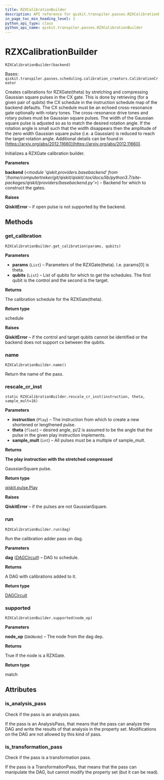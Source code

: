 ```yaml
---
title: RZXCalibrationBuilder
description: API reference for qiskit.transpiler.passes.RZXCalibrationBuilder
in_page_toc_min_heading_level: 1
python_api_type: class
python_api_name: qiskit.transpiler.passes.RZXCalibrationBuilder
---
```


# RZXCalibrationBuilder

<span id="qiskit.transpiler.passes.RZXCalibrationBuilder" />

`RZXCalibrationBuilder(backend)`

Bases: `qiskit.transpiler.passes.scheduling.calibration_creators.CalibrationCreator`

Creates calibrations for RZXGate(theta) by stretching and compressing Gaussian square pulses in the CX gate. This is done by retrieving (for a given pair of qubits) the CX schedule in the instruction schedule map of the backend defaults. The CX schedule must be an echoed cross-resonance gate optionally with rotary tones. The cross-resonance drive tones and rotary pulses must be Gaussian square pulses. The width of the Gaussian square pulse is adjusted so as to match the desired rotation angle. If the rotation angle is small such that the width disappears then the amplitude of the zero width Gaussian square pulse (i.e. a Gaussian) is reduced to reach the target rotation angle. Additional details can be found in [https://arxiv.org/abs/2012.11660](https://arxiv.org/abs/2012.11660).

Initializes a RZXGate calibration builder.

**Parameters**

**backend** (*\<module 'qiskit.providers.basebackend' from '/home/computertreker/git/qiskit/qiskit/.tox/docs/lib/python3.7/site-packages/qiskit/providers/basebackend.py'>*) – Backend for which to construct the gates.

**Raises**

**QiskitError** – if open pulse is not supported by the backend.

## Methods

### get\_calibration

<span id="qiskit.transpiler.passes.RZXCalibrationBuilder.get_calibration" />

`RZXCalibrationBuilder.get_calibration(params, qubits)`

**Parameters**

*   **params** (`List`) – Parameters of the RZXGate(theta). I.e. params\[0] is theta.
*   **qubits** (`List`) – List of qubits for which to get the schedules. The first qubit is the control and the second is the target.

**Returns**

The calibration schedule for the RZXGate(theta).

**Return type**

schedule

**Raises**

**QiskitError** – if the control and target qubits cannot be identified or the backend does not support cx between the qubits.

### name

<span id="qiskit.transpiler.passes.RZXCalibrationBuilder.name" />

`RZXCalibrationBuilder.name()`

Return the name of the pass.

### rescale\_cr\_inst

<span id="qiskit.transpiler.passes.RZXCalibrationBuilder.rescale_cr_inst" />

`static RZXCalibrationBuilder.rescale_cr_inst(instruction, theta, sample_mult=16)`

**Parameters**

*   **instruction** (`Play`) – The instruction from which to create a new shortened or lengthened pulse.
*   **theta** (`float`) – desired angle, pi/2 is assumed to be the angle that the pulse in the given play instruction implements.
*   **sample\_mult** (`int`) – All pulses must be a multiple of sample\_mult.

**Returns**

**The play instruction with the stretched compressed**

GaussianSquare pulse.

**Return type**

[qiskit.pulse.Play](qiskit.pulse.Play "qiskit.pulse.Play")

**Raises**

**QiskitError** – if the pulses are not GaussianSquare.

### run

<span id="qiskit.transpiler.passes.RZXCalibrationBuilder.run" />

`RZXCalibrationBuilder.run(dag)`

Run the calibration adder pass on dag.

**Parameters**

**dag** ([*DAGCircuit*](qiskit.dagcircuit.DAGCircuit "qiskit.dagcircuit.DAGCircuit")) – DAG to schedule.

**Returns**

A DAG with calibrations added to it.

**Return type**

[DAGCircuit](qiskit.dagcircuit.DAGCircuit "qiskit.dagcircuit.DAGCircuit")

### supported

<span id="qiskit.transpiler.passes.RZXCalibrationBuilder.supported" />

`RZXCalibrationBuilder.supported(node_op)`

**Parameters**

**node\_op** (`DAGNode`) – The node from the dag dep.

**Returns**

True if the node is a RZXGate.

**Return type**

match

## Attributes

<span id="qiskit.transpiler.passes.RZXCalibrationBuilder.is_analysis_pass" />

### is\_analysis\_pass

Check if the pass is an analysis pass.

If the pass is an AnalysisPass, that means that the pass can analyze the DAG and write the results of that analysis in the property set. Modifications on the DAG are not allowed by this kind of pass.

<span id="qiskit.transpiler.passes.RZXCalibrationBuilder.is_transformation_pass" />

### is\_transformation\_pass

Check if the pass is a transformation pass.

If the pass is a TransformationPass, that means that the pass can manipulate the DAG, but cannot modify the property set (but it can be read).

